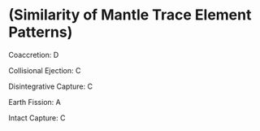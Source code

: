 # (Similarity of Mantle Trace Element Patterns)

Coaccretion: D

Collisional Ejection: C

Disintegrative Capture: C

Earth Fission: A

Intact Capture: C

